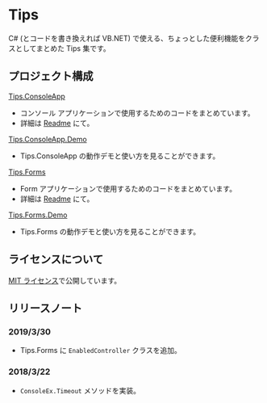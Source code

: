 # Tips

C# (とコードを書き換えれば VB.NET) で使える、ちょっとした便利機能をクラスとしてまとめた Tips 集です。

## プロジェクト構成

[Tips.ConsoleApp](https://github.com/TanaUmbreon/CSharpTips/tree/master/Tips.ConsoleApp)
  - コンソール アプリケーションで使用するためのコードをまとめています。
  - 詳細は [Readme](https://github.com/TanaUmbreon/CSharpTips/blob/master/Tips.ConsoleApp/Readme.md) にて。

[Tips.ConsoleApp.Demo](https://github.com/TanaUmbreon/CSharpTips/tree/master/Tips.ConsoleApp.Demo)
  - Tips.ConsoleApp の動作デモと使い方を見ることができます。

[Tips.Forms](https://github.com/TanaUmbreon/CSharpTips/tree/master/Tips.Forms)
  - Form アプリケーションで使用するためのコードをまとめています。
  - 詳細は [Readme](https://github.com/TanaUmbreon/CSharpTips/blob/master/Tips.Forms/README.md) にて。

[Tips.Forms.Demo](https://github.com/TanaUmbreon/CSharpTips/tree/master/Tips.Forms.Demo)
  - Tips.Forms の動作デモと使い方を見ることができます。

## ライセンスについて

[MIT ライセンス](LICENSE)で公開しています。

## リリースノート

### 2019/3/30

- Tips.Forms に `EnabledController` クラスを追加。

### 2018/3/22

- `ConsoleEx.Timeout` メソッドを実装。
